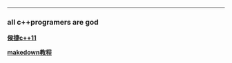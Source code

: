 ---

### all c++programers are god
**[侯捷c++11](https://www.bilibili.com/video/BV17b411e7rC)**

**[makedown教程](https://www.runoob.com/markdown/md-tutorial.html)**

